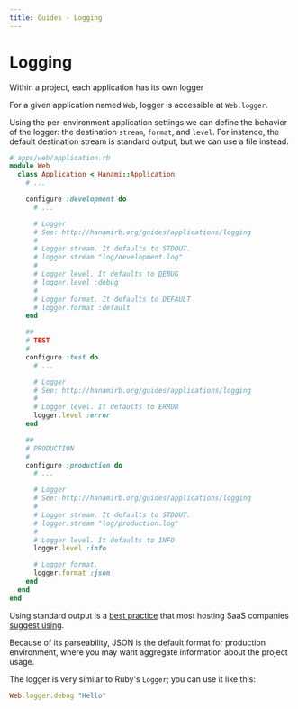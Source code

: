 ```yaml
---
title: Guides - Logging
---
```


# Logging

Within a project, each application has its own logger

<p class="convention">
  For a given application named <code>Web</code>, logger is accessible at <code>Web.logger</code>.
</p>

Using the per-environment application settings we can define the behavior of the logger: the destination `stream`, `format`, and `level`.
For instance, the default destination stream is standard output, but we can use a file instead.

```ruby
# apps/web/application.rb
module Web
  class Application < Hanami::Application
    # ...

    configure :development do
      # ...

      # Logger
      # See: http://hanamirb.org/guides/applications/logging
      #
      # Logger stream. It defaults to STDOUT.
      # logger.stream "log/development.log"
      #
      # Logger level. It defaults to DEBUG
      # logger.level :debug
      #
      # Logger format. It defaults to DEFAULT
      # logger.format :default
    end

    ##
    # TEST
    #
    configure :test do
      # ...

      # Logger
      # See: http://hanamirb.org/guides/applications/logging
      #
      # Logger level. It defaults to ERROR
      logger.level :error
    end

    ##
    # PRODUCTION
    #
    configure :production do
      # ...

      # Logger
      # See: http://hanamirb.org/guides/applications/logging
      #
      # Logger stream. It defaults to STDOUT.
      # logger.stream "log/production.log"
      #
      # Logger level. It defaults to INFO
      logger.level :info

      # Logger format.
      logger.format :json
    end
  end
end
```

Using standard output is a [best practice](http://12factor.net/logs) that most hosting SaaS companies [suggest using](https://devcenter.heroku.com/articles/rails4#logging-and-assets).

Because of its parseability, JSON is the default format for production environment, where you may want aggregate information about the project usage.

The logger is very similar to Ruby's `Logger`; you can use it like this:

```ruby
Web.logger.debug "Hello"
```

